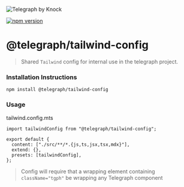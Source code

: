 ![Telegraph by Knock](https://github.com/knocklabs/telegraph/assets/29106675/9b5022e3-b02c-4582-ba57-3d6171e45e44)

[![npm version](https://img.shields.io/npm/v/@telegraph/tailwind-config.svg)](https://www.npmjs.com/package/@telegraph/tailwind-config)

# @telegraph/tailwind-config
> Shared `Tailwind` config for internal use in the telegraph project.


### Installation Instructions

```
npm install @telegraph/tailwind-config
```

### Usage

tailwind.config.mts
```
import tailwindConfig from "@telegraph/tailwind-config";

export default {
  content: ["./src/**/*.{js,ts,jsx,tsx,mdx}"],
  extend: {},
  presets: [tailwindConfig],
};
```

>  Config will require that a wrapping element containing `className="tgph"` be wrapping any Telegraph component

